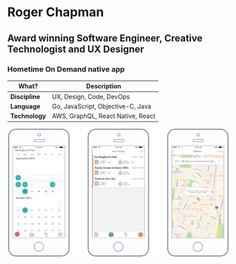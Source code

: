 # Roger Chapman
## Award winning Software Engineer, Creative Technologist and UX Designer

### Hometime On Demand native app

| What?            | Description                        |
| ---              | ---                                | 
| **Discipline**   | UX, Design, Code, DevOps           |
| **Language**     | Go, JavaScript, Objective-C, Java  | 
| **Technology**   | AWS, GraphQL, React Native, React  |

![Hometime On Demand (iOS)](hometime-on-demand.png)